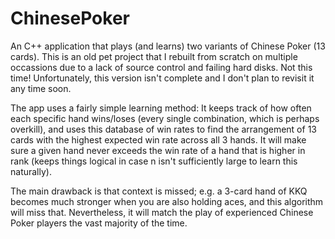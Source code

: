# ChinesePoker
An C++ application that plays (and learns) two variants of Chinese Poker (13 cards). This is an old pet project that I rebuilt from
scratch on multiple occassions due to a lack of source control and failing hard disks. Not this time!
Unfortunately, this version isn't complete and I don't plan to revisit it any time soon.

The app uses a fairly simple learning method: It keeps track of how often each specific hand wins/loses (every single combination, which is perhaps overkill),
and uses this database of win rates to find the arrangement of 13 cards with the highest expected win rate across all 3 hands. It will make sure a given hand
never exceeds the win rate of a hand that is higher in rank (keeps things logical in case n isn't sufficiently large to learn this naturally).

The main drawback is that context is missed; e.g. a 3-card hand of KKQ becomes much stronger when you are also holding aces, and this algorithm will miss that.
Nevertheless, it will match the play of experienced Chinese Poker players the vast majority of the time.

